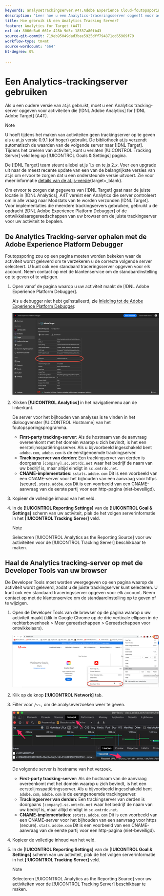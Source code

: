 ```yaml
---
keywords: analysetrackingserver;A4T;Adobe Experience Cloud-foutopsporing;Adobe Experience Platform-foutopsporing;bron rapporteren;ontwikkelprogramma's
description: 'Leer hoe u een Analytics-traceringsserver opgeeft voor activiteiten waarvoor Analytics wordt gebruikt [!DNL Target] (A4T) als u een oudere versie van at.js gebruikt. '
title: Hoe gebruik ik een Analytics Tracking Server?
feature: Analytics for Target (A4T)
exl-id: 8066d6a6-661e-428b-9d5c-18537a80fb43
source-git-commit: 719eb95049dad3bee5925dff794871cd65969f79
workflow-type: tm+mt
source-wordcount: '664'
ht-degree: 0%

---
```


# Een Analytics-trackingserver gebruiken

Als u een oudere versie van at.js gebruikt, moet u een Analytics tracking-server opgeven voor activiteiten die [!DNL Adobe Analytics] for [!DNL Adobe Target] (A4T).

>[!NOTE]
>
>U hoeft tijdens het maken van activiteiten geen trackingserver op te geven als u at.js versie 0.9.1 (of hoger) gebruikt. De bibliotheek at.js verzendt automatisch de waarden van de volgende server naar [!DNL Target]. Tijdens het creëren van activiteit, kunt u verlaten [!UICONTROL Tracking Server] veld leeg op [!UICONTROL Goals & Settings] pagina.
>
>De [!DNL Target] team steunt allebei at.js 1.*x* en te.js 2.*x*. Voer een upgrade uit naar de meest recente update van een van de belangrijkste versies van at.js om ervoor te zorgen dat u een ondersteunde versie uitvoert. Zie voor meer informatie [details van de at.js-versie](https://developer.adobe.com/target/implement/client-side/atjs/target-atjs-versions/){target=_blank}.

Om ervoor te zorgen dat gegevens van [!DNL Target] gaat naar de juiste locatie in [!DNL Analytics], A4T vereist een Analytics die server controleert om in alle vraag naar Modstats van te worden verzonden [!DNL Target]. Voor implementaties die meerdere trackingservers gebruiken, gebruikt u de opdracht [!DNL Adobe Experience Platform Debugger] of de ontwikkelaarsgereedschappen van uw browser om de juiste trackingserver voor uw activiteit te bepalen.

## De Analytics Tracking-server ophalen met de Adobe Experience Platform Debugger

Foutopsporing zou op een pagina moeten worden bekeken waar de activiteit wordt geleverd om te verzekeren u de correcte volgende server selecteert. U kunt ook een standaard traceringsserver opgeven voor elk account. Neem contact op met de klantenservice om de standaardinstelling op te geven of te wijzigen.

1. Open vanaf de pagina waarop u uw activiteit maakt de [!DNL Adobe Experience Platform Debugger].

   Als u debugger niet hebt geïnstalleerd, zie [Inleiding tot de Adobe Experience Platform Debugger](https://experienceleague.adobe.com/docs/platform-learn/tutorials/data-ingestion/web-sdk/introduction-to-the-experience-platform-debugger.html).

   ![](assets/Screen_DebuggerTrackServ.png)

1. Klikken **[!UICONTROL Analytics]** in het navigatiemenu aan de linkerkant.

   De server voor het bijhouden van analyses is te vinden in het dialoogvenster [!UICONTROL Hostname] van het foutopsporingsprogramma.

   * **First-party tracking-server**: Als de hostnaam van de aanvraag overeenkomt met het domein waarop u zich bevindt, is het een eerstelijnsspatiëringsserver. Als u bijvoorbeeld ingeschakeld bent `adobe.com`, `adobe.com` is de eerstgenoemde trackingserver.
   * **Trackingserver van derden**: Een trackingserver van derden is doorgaans `[company].sc.omtrdc.net` waar het bedrijf de naam van uw bedrijf is, maar altijd eindigt in `sc.omtrdc.net`.
   * **CNAME-implementaties**: `sstats.adobe.com` Dit is een voorbeeld van een CNAME-server voor het bijhouden van een aanvraag voor https (secure). `stats.adobe.com` Dit is een voorbeeld van een CNAME-aanvraag van de eerste partij voor een http-pagina (niet-beveiligd).

1. Kopieer de volledige inhoud van het veld.

1. In de **[!UICONTROL Reporting Settings]** van de **[!UICONTROL Goal & Settings]** scherm van uw activiteit, plak de het volgen serverinformatie in het **[!UICONTROL Tracking Server]** veld.

   >[!NOTE]
   >
   >Selecteren [!UICONTROL Analytics as the Reporting Source] voor uw activiteiten voor de [!UICONTROL Tracking Server] beschikbaar te maken.

## Haal de Analytics tracking-server op met de Developer Tools van uw browser

De Developer Tools moet worden weergegeven op een pagina waarop de activiteit wordt geleverd, zodat u de juiste trackingserver kunt selecteren. U kunt ook een standaard traceringsserver opgeven voor elk account. Neem contact op met de klantenservice om de standaardinstelling op te geven of te wijzigen.

1. Open de Developer Tools van de browser op de pagina waarop u uw activiteit maakt (klik in Google Chrome op de drie verticale ellipsen in de rechterbovenhoek > Meer gereedschappen > Gereedschappen voor ontwikkelaars).

   ![Gereedschappen voor Chrome-ontwikkelaars](/help/main/c-integrating-target-with-mac/a4t/assets/chrome-dev-tools.png)

1. Klik op de knop **[!UICONTROL Network]** tab.

1. Filter voor `/ss,` om de analyseverzoeken weer te geven.

   ![De ontwikkelaars van Chrome hulpmiddelen met /ss onderzoek](/help/main/c-integrating-target-with-mac/a4t/assets/chrome-search.png)

   De volgende server is hostname van het verzoek.

   * **First-party tracking-server**: Als de hostnaam van de aanvraag overeenkomt met het domein waarop u zich bevindt, is het een eerstelijnsspatiëringsserver. Als u bijvoorbeeld ingeschakeld bent `adobe.com`, `adobe.com` is de eerstgenoemde trackingserver.
   * **Trackingserver van derden**: Een trackingserver van derden is doorgaans `[company].sc.omtrdc.net` waar het bedrijf de naam van uw bedrijf is, maar altijd eindigt in `sc.omtrdc.net`.
   * **CNAME-implementaties**: `sstats.adobe.com` Dit is een voorbeeld van een CNAME-server voor het bijhouden van een aanvraag voor https (secure). `stats.adobe.com` Dit is een voorbeeld van een CNAME-aanvraag van de eerste partij voor een http-pagina (niet-beveiligd).

1. Kopieer de volledige inhoud van het veld.

1. In de **[!UICONTROL Reporting Settings]** van de **[!UICONTROL Goal & Settings]** scherm van uw activiteit, plak de het volgen serverinformatie in het **[!UICONTROL Tracking Server]** veld.

   >[!NOTE]
   >
   >Selecteren [!UICONTROL Analytics as the Reporting Source] voor uw activiteiten voor de [!UICONTROL Tracking Server] beschikbaar te maken.
